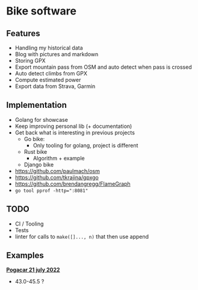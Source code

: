 # Bike software

## Features

- Handling my historical data
- Blog with pictures and markdown
- Storing GPX
- Export mountain pass from OSM and auto detect when pass is crossed
- Auto detect climbs from GPX
- Compute estimated power
- Export data from Strava, Garmin

## Implementation

- Golang for showcase
- Keep improving personal lib (+ documentation)
- Get back what is interesting in previous projects
  - Go bike:
    - Only tooling for golang, project is different
  - Rust bike
    - Algorithm + example
  - Django bike
- https://github.com/paulmach/osm
- https://github.com/tkrajina/gpxgo
- https://github.com/brendangregg/FlameGraph
- `go tool pprof -http=":8081"`

## TODO

- CI / Tooling
- Tests
- linter for calls to `make([]..., n)` that then use append

## Examples

**[Pogacar 21 july 2022](https://www.strava.com/activities/7505784085)**

- 43.0-45.5 ?
